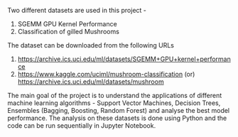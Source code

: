 
Two different datasets are used in this project - 
1. SGEMM GPU Kernel Performance 
2. Classification of gilled Mushrooms 

The dataset can be downloaded from the following URLs
1. https://archive.ics.uci.edu/ml/datasets/SGEMM+GPU+kernel+performance
2. https://www.kaggle.com/uciml/mushroom-classification
   (or)
   https://archive.ics.uci.edu/ml/datasets/mushroom

The main goal of the project is to understand the applications of different machine learning algorithms - Support Vector Machines, Decision Trees, Ensembles (Bagging, Boosting, Random Forest) and analyse the best model performance. The analysis on these datasets is done using Python and the code can be run sequentially in Jupyter Notebook.

